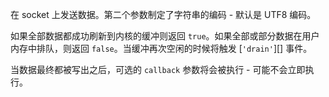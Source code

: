 <!-- YAML
added: v0.1.90
-->

在 socket 上发送数据。第二个参数制定了字符串的编码 - 默认是 UTF8 编码。

如果全部数据都成功刷新到内核的缓冲则返回 `true`。如果全部或部分数据在用户内存中排队，则返回 `false`。当缓冲再次空闲的时候将触发 [`'drain'`][] 事件。

当数据最终都被写出之后，可选的 `callback` 参数将会被执行 - 可能不会立即执行。

